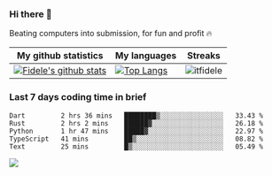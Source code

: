 ### Hi there 👋
<p>Beating computers into submission, for fun and profit 🔥</p>

|My github statistics|My languages|Streaks|
|-|-|-|
|[![Fidele's github stats](https://github-readme-stats.vercel.app/api?username=itfidele&count_private=true&show_icons=true&theme=dark&hide_title=true)](https://github.com/itfidele)|[![Top Langs](https://github-readme-stats.vercel.app/api/top-langs/?username=itfidele&show_icons=true&langs_count=10&theme=dark&layout=compact&hide_title=true)](https://github.com/itfidele)|![itfidele](https://github-readme-streak-stats.herokuapp.com/?user=itfidele&theme=dark)

### Last 7 days coding time in brief
<!--START_SECTION:waka-->

```text
Dart         2 hrs 36 mins   ████████▒░░░░░░░░░░░░░░░░   33.43 %
Rust         2 hrs 2 mins    ██████▓░░░░░░░░░░░░░░░░░░   26.18 %
Python       1 hr 47 mins    █████▓░░░░░░░░░░░░░░░░░░░   22.97 %
TypeScript   41 mins         ██▒░░░░░░░░░░░░░░░░░░░░░░   08.82 %
Text         25 mins         █▒░░░░░░░░░░░░░░░░░░░░░░░   05.49 %
```

<!--END_SECTION:waka-->

![](https://komarev.com/ghpvc/?username=itfidele)
